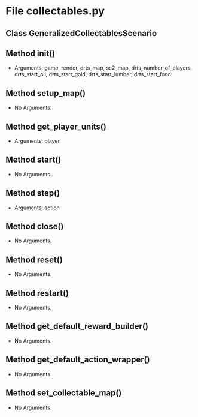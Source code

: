 # File collectables.py

## Class GeneralizedCollectablesScenario

## Method __init__()

- Arguments: game, render, drts_map, sc2_map, drts_number_of_players, drts_start_oil,
  drts_start_gold, drts_start_lumber, drts_start_food

## Method setup_map()

- No Arguments.

## Method get_player_units()

- Arguments: player

## Method start()

- No Arguments.

## Method step()

- Arguments: action

## Method close()

- No Arguments.

## Method reset()

- No Arguments.

## Method restart()

- No Arguments.

## Method get_default_reward_builder()

- No Arguments.

## Method get_default_action_wrapper()

- No Arguments.

## Method set_collectable_map()

- No Arguments.

